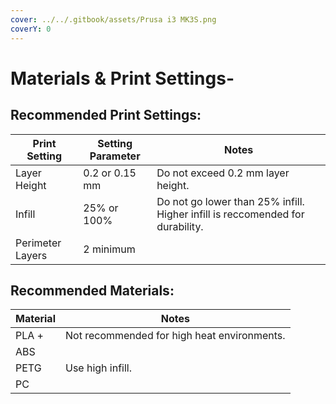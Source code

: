 ```yaml
---
cover: ../../.gitbook/assets/Prusa i3 MK3S.png
coverY: 0
---
```


# Materials & Print Settings-

## Recommended Print Settings:

| Print Setting    | Setting Parameter | Notes                                                                         |
| ---------------- | ----------------- | ----------------------------------------------------------------------------- |
| Layer Height     | 0.2 or 0.15 mm    | Do not exceed 0.2 mm layer height.                                            |
| Infill           | 25% or 100%       | Do not go lower than 25% infill. Higher infill is reccomended for durability. |
| Perimeter Layers | 2 minimum         |                                                                               |

## Recommended Materials:

| Material | Notes                                       |
| -------- | ------------------------------------------- |
| PLA +    | Not recommended for high heat environments. |
| ABS      |                                             |
| PETG     | Use high infill.                            |
| PC       |                                             |
